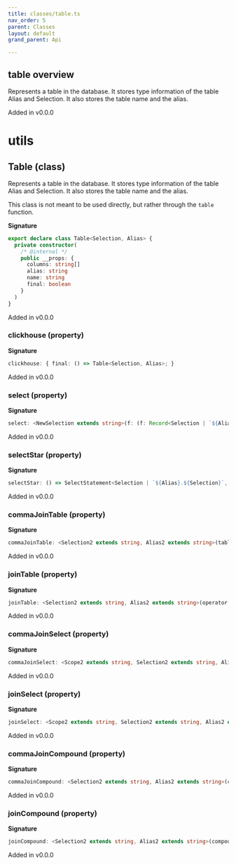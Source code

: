 ```yaml
---
title: classes/table.ts
nav_order: 5
parent: Classes
layout: default
grand_parent: Api

---
```


## table overview

Represents a table in the database.
It stores type information of the table Alias and Selection.
It also stores the table name and the alias.

Added in v0.0.0

# utils

## Table (class)

Represents a table in the database.
It stores type information of the table Alias and Selection.
It also stores the table name and the alias.

This class is not meant to be used directly, but rather through the `table` function.

**Signature**

```ts
export declare class Table<Selection, Alias> {
  private constructor(
    /* @internal */
    public __props: {
      columns: string[]
      alias: string
      name: string
      final: boolean
    }
  )
}
```

Added in v0.0.0

### clickhouse (property)

**Signature**

```ts
clickhouse: { final: () => Table<Selection, Alias>; }
```

Added in v0.0.0

### select (property)

**Signature**

```ts
select: <NewSelection extends string>(f: (f: Record<Selection | `${Alias}.${Selection}`, SafeString> & NoSelectFieldsCompileError) => Record<NewSelection, SafeString>) => SelectStatement<Selection | `${Alias}.${Selection}`, NewSelection>
```

Added in v0.0.0

### selectStar (property)

**Signature**

```ts
selectStar: () => SelectStatement<Selection | `${Alias}.${Selection}`, Selection>
```

Added in v0.0.0

### commaJoinTable (property)

**Signature**

```ts
commaJoinTable: <Selection2 extends string, Alias2 extends string>(table: Table<Selection2, Alias2>) => Joined<`${Alias}.${Selection}` | Exclude<Selection, Selection2> | Exclude<Selection2, Selection> | `${Alias2}.${Selection2}`, Alias | Alias2, Extract<Selection2, Selection>>
```

Added in v0.0.0

### joinTable (property)

**Signature**

```ts
joinTable: <Selection2 extends string, Alias2 extends string>(operator: string, table: Table<Selection2, Alias2>) => JoinedFactory<`${Alias}.${Selection}` | Exclude<Selection, Selection2> | Exclude<Selection2, Selection> | `${Alias2}.${Selection2}`, Alias | Alias2, Extract<Selection2, Selection>, Extract<Selection2, Selection>>
```

Added in v0.0.0

### commaJoinSelect (property)

**Signature**

```ts
commaJoinSelect: <Scope2 extends string, Selection2 extends string, Alias2 extends string>(selectAlias: Alias2, select: SelectStatement<Scope2, Selection2>) => Joined<`${Alias}.${Selection}` | Exclude<Selection, Selection2> | Exclude<Selection2, Selection> | `${Alias2}.${Selection2}`, Alias | Alias2, Extract<Selection2, Selection>>
```

Added in v0.0.0

### joinSelect (property)

**Signature**

```ts
joinSelect: <Scope2 extends string, Selection2 extends string, Alias2 extends string>(selectAlias: Alias2, operator: string, select: SelectStatement<Scope2, Selection2>) => JoinedFactory<`${Alias}.${Selection}` | Exclude<Selection, Selection2> | Exclude<Selection2, Selection> | `${Alias2}.${Selection2}`, Alias | Alias2, Extract<Selection2, Selection>, Extract<Selection2, Selection>>
```

Added in v0.0.0

### commaJoinCompound (property)

**Signature**

```ts
commaJoinCompound: <Selection2 extends string, Alias2 extends string>(compoundAlias: Alias2, compound: Compound<Selection2, Selection2>) => Joined<`${Alias}.${Selection}` | Exclude<Selection, Selection2> | Exclude<Selection2, Selection> | `${Alias2}.${Selection2}`, Alias | Alias2, Extract<Selection2, Selection>>
```

Added in v0.0.0

### joinCompound (property)

**Signature**

```ts
joinCompound: <Selection2 extends string, Alias2 extends string>(compoundAlias: Alias2, operator: string, compound: Compound<Selection2, Selection2>) => JoinedFactory<`${Alias}.${Selection}` | Exclude<Selection, Selection2> | Exclude<Selection2, Selection> | `${Alias2}.${Selection2}`, Alias | Alias2, Extract<Selection2, Selection>, Extract<Selection2, Selection>>
```

Added in v0.0.0
